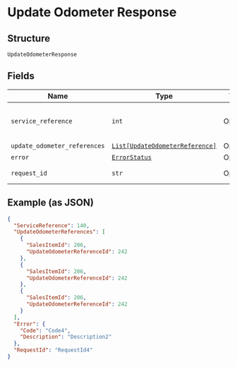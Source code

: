 
# Update Odometer Response

## Structure

`UpdateOdometerResponse`

## Fields

| Name | Type | Tags | Description |
|  --- | --- | --- | --- |
| `service_reference` | `int` | Optional | Main reference number for tracking. |
| `update_odometer_references` | [`List[UpdateOdometerReference]`](../../doc/models/update-odometer-reference.md) | Optional | - |
| `error` | [`ErrorStatus`](../../doc/models/error-status.md) | Optional | - |
| `request_id` | `str` | Optional | API Request Id |

## Example (as JSON)

```json
{
  "ServiceReference": 140,
  "UpdateOdometerReferences": [
    {
      "SalesItemId": 206,
      "UpdateOdometerReferenceId": 242
    },
    {
      "SalesItemId": 206,
      "UpdateOdometerReferenceId": 242
    },
    {
      "SalesItemId": 206,
      "UpdateOdometerReferenceId": 242
    }
  ],
  "Error": {
    "Code": "Code4",
    "Description": "Description2"
  },
  "RequestId": "RequestId4"
}
```

